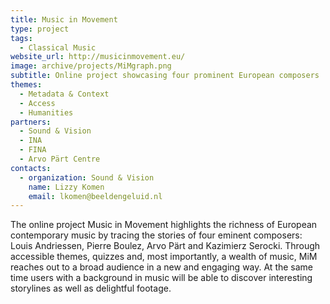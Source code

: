 ```yaml
---
title: Music in Movement
type: project
tags:
  - Classical Music
website_url: http://musicinmovement.eu/
image: archive/projects/MiMgraph.png
subtitle: Online project showcasing four prominent European composers
themes:
  - Metadata & Context
  - Access
  - Humanities
partners:
  - Sound & Vision
  - INA
  - FINA
  - Arvo Pärt Centre
contacts:
  - organization: Sound & Vision
    name: Lizzy Komen
    email: lkomen@beeldengeluid.nl
---
```


The online project Music in Movement highlights the richness of European contemporary music by tracing the stories of four eminent composers: Louis Andriessen, Pierre Boulez, Arvo Pärt and Kazimierz Serocki. Through accessible themes, quizzes and, most importantly, a wealth of music, MiM reaches out to a broad audience in a new and engaging way. At the same time users with a background in music will be able to discover interesting storylines as well as delightful footage.
